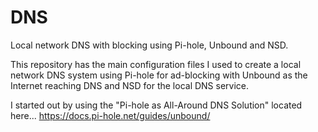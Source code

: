 # DNS
Local network DNS with blocking using Pi-hole, Unbound and NSD.

This repository has the main configuration files I used to create a local network DNS system using Pi-hole for ad-blocking with Unbound as the Internet reaching DNS and NSD for the local DNS service.

I started out by using the "Pi-hole as All-Around DNS Solution" located here... https://docs.pi-hole.net/guides/unbound/

